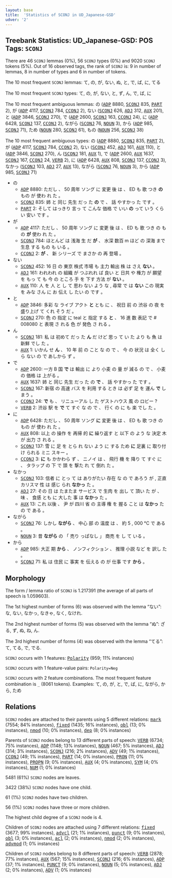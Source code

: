 ```yaml
---
layout: base
title:  'Statistics of SCONJ in UD_Japanese-GSD'
udver: '2'
---
```


## Treebank Statistics: UD_Japanese-GSD: POS Tags: `SCONJ`

There are 46 `SCONJ` lemmas (0%), 56 `SCONJ` types (0%) and 9020 `SCONJ` tokens (5%).
Out of 16 observed tags, the rank of `SCONJ` is: 9 in number of lemmas, 8 in number of types and 6 in number of tokens.

The 10 most frequent `SCONJ` lemmas: て, の, が, ない, ぬ, と, で, ば, に, てる

The 10 most frequent `SCONJ` types:  て, の, が, ない, と, ず, ん, で, ば, に

The 10 most frequent ambiguous lemmas: の (<tt><a href="ja_gsd-pos-ADP.html">ADP</a></tt> 8880, <tt><a href="ja_gsd-pos-SCONJ.html">SCONJ</a></tt> 835, <tt><a href="ja_gsd-pos-PART.html">PART</a></tt> 2), が (<tt><a href="ja_gsd-pos-ADP.html">ADP</a></tt> 4117, <tt><a href="ja_gsd-pos-SCONJ.html">SCONJ</a></tt> 784, <tt><a href="ja_gsd-pos-CCONJ.html">CCONJ</a></tt> 2), ない (<tt><a href="ja_gsd-pos-SCONJ.html">SCONJ</a></tt> 626, <tt><a href="ja_gsd-pos-ADJ.html">ADJ</a></tt> 312, <tt><a href="ja_gsd-pos-AUX.html">AUX</a></tt> 201), と (<tt><a href="ja_gsd-pos-ADP.html">ADP</a></tt> 3846, <tt><a href="ja_gsd-pos-SCONJ.html">SCONJ</a></tt> 270), で (<tt><a href="ja_gsd-pos-ADP.html">ADP</a></tt> 2600, <tt><a href="ja_gsd-pos-SCONJ.html">SCONJ</a></tt> 163, <tt><a href="ja_gsd-pos-CCONJ.html">CCONJ</a></tt> 24), に (<tt><a href="ja_gsd-pos-ADP.html">ADP</a></tt> 6428, <tt><a href="ja_gsd-pos-SCONJ.html">SCONJ</a></tt> 137, <tt><a href="ja_gsd-pos-CCONJ.html">CCONJ</a></tt> 2), ながら (<tt><a href="ja_gsd-pos-SCONJ.html">SCONJ</a></tt> 76, <tt><a href="ja_gsd-pos-NOUN.html">NOUN</a></tt> 3), から (<tt><a href="ja_gsd-pos-ADP.html">ADP</a></tt> 985, <tt><a href="ja_gsd-pos-SCONJ.html">SCONJ</a></tt> 71), ため (<tt><a href="ja_gsd-pos-NOUN.html">NOUN</a></tt> 280, <tt><a href="ja_gsd-pos-SCONJ.html">SCONJ</a></tt> 61), もの (<tt><a href="ja_gsd-pos-NOUN.html">NOUN</a></tt> 256, <tt><a href="ja_gsd-pos-SCONJ.html">SCONJ</a></tt> 38)

The 10 most frequent ambiguous types:  の (<tt><a href="ja_gsd-pos-ADP.html">ADP</a></tt> 8880, <tt><a href="ja_gsd-pos-SCONJ.html">SCONJ</a></tt> 835, <tt><a href="ja_gsd-pos-PART.html">PART</a></tt> 2), が (<tt><a href="ja_gsd-pos-ADP.html">ADP</a></tt> 4117, <tt><a href="ja_gsd-pos-SCONJ.html">SCONJ</a></tt> 784, <tt><a href="ja_gsd-pos-CCONJ.html">CCONJ</a></tt> 2), ない (<tt><a href="ja_gsd-pos-SCONJ.html">SCONJ</a></tt> 452, <tt><a href="ja_gsd-pos-ADJ.html">ADJ</a></tt> 161, <tt><a href="ja_gsd-pos-AUX.html">AUX</a></tt> 110), と (<tt><a href="ja_gsd-pos-ADP.html">ADP</a></tt> 3846, <tt><a href="ja_gsd-pos-SCONJ.html">SCONJ</a></tt> 270), ん (<tt><a href="ja_gsd-pos-SCONJ.html">SCONJ</a></tt> 181, <tt><a href="ja_gsd-pos-AUX.html">AUX</a></tt> 1), で (<tt><a href="ja_gsd-pos-ADP.html">ADP</a></tt> 2600, <tt><a href="ja_gsd-pos-AUX.html">AUX</a></tt> 1637, <tt><a href="ja_gsd-pos-SCONJ.html">SCONJ</a></tt> 167, <tt><a href="ja_gsd-pos-CCONJ.html">CCONJ</a></tt> 24, <tt><a href="ja_gsd-pos-VERB.html">VERB</a></tt> 2), に (<tt><a href="ja_gsd-pos-ADP.html">ADP</a></tt> 6428, <tt><a href="ja_gsd-pos-AUX.html">AUX</a></tt> 808, <tt><a href="ja_gsd-pos-SCONJ.html">SCONJ</a></tt> 137, <tt><a href="ja_gsd-pos-CCONJ.html">CCONJ</a></tt> 3), なかっ (<tt><a href="ja_gsd-pos-SCONJ.html">SCONJ</a></tt> 103, <tt><a href="ja_gsd-pos-ADJ.html">ADJ</a></tt> 27, <tt><a href="ja_gsd-pos-AUX.html">AUX</a></tt> 13), ながら (<tt><a href="ja_gsd-pos-SCONJ.html">SCONJ</a></tt> 76, <tt><a href="ja_gsd-pos-NOUN.html">NOUN</a></tt> 3), から (<tt><a href="ja_gsd-pos-ADP.html">ADP</a></tt> 985, <tt><a href="ja_gsd-pos-SCONJ.html">SCONJ</a></tt> 71)


* の
  * <tt><a href="ja_gsd-pos-ADP.html">ADP</a></tt> 8880: ただし 、 50 周年 ソング に 変更 後 は 、 ED も 歌 つき <b>の</b> もの が 使わ れ た 。
  * <tt><a href="ja_gsd-pos-SCONJ.html">SCONJ</a></tt> 835: 姉 と 同じ 先生 だっ た <b>の</b> で 、 話 やすかっ た です 。
  * <tt><a href="ja_gsd-pos-PART.html">PART</a></tt> 2: そして はっきり 言っ て こんな 価格 で いい <b>の</b> って いう くらい 安い です 。
* が
  * <tt><a href="ja_gsd-pos-ADP.html">ADP</a></tt> 4117: ただし 、 50 周年 ソング に 変更 後 は 、 ED も 歌 つき の もの <b>が</b> 使わ れ た 。
  * <tt><a href="ja_gsd-pos-SCONJ.html">SCONJ</a></tt> 784: ほとんど は 浅海 生 だ <b>が</b> 、 水深 数百 m ほど の 深海 まで 生息 する もの も いる 。
  * <tt><a href="ja_gsd-pos-CCONJ.html">CCONJ</a></tt> 2: <b>が</b> 、 新 シリーズ で まさか の 再 登場 。
* ない
  * <tt><a href="ja_gsd-pos-SCONJ.html">SCONJ</a></tt> 452: 16 日 の 東京 株式 市場 も 主力 輸出 株 は さえ <b>ない</b> 。
  * <tt><a href="ja_gsd-pos-ADJ.html">ADJ</a></tt> 161: われわれ の 組織 が つぶれれ ば 良い と 日共 や 権力 が 願望 を もっ て も 今 の ところ 手 を 下す 方法 が <b>ない</b> 。
  * <tt><a href="ja_gsd-pos-AUX.html">AUX</a></tt> 110: 人 を 人 と し て 思わ ない よう な , 尋常 で は <b>ない</b> この 現実 を みな さん に お 伝え し たい の です 。
* と
  * <tt><a href="ja_gsd-pos-ADP.html">ADP</a></tt> 3846: 多彩 な ライブ アクト <b>と</b> とも に 、 祝日 前 の 渋谷 の 夜 を 盛り上げ て くれ そう だ 。
  * <tt><a href="ja_gsd-pos-SCONJ.html">SCONJ</a></tt> 270: 色 の 指定 に teal と 指定 する <b>と</b> 、 16 進 数 表記 で # 008080 と 表現 さ れる 色 が 発色 さ れる 。
* ん
  * <tt><a href="ja_gsd-pos-SCONJ.html">SCONJ</a></tt> 181: 私 は 初めて だっ た <b>ん</b> だ けど 思っ て い た より も 魚 は 新鮮 でし た 。
  * <tt><a href="ja_gsd-pos-AUX.html">AUX</a></tt> 1: いかん せ <b>ん</b> 、 10 年 前 の こと な の で 、 今 の 状況 は 全く しら ない の で あしから ず 。
* で
  * <tt><a href="ja_gsd-pos-ADP.html">ADP</a></tt> 2600: 一方 B 国 <b>で</b> は 輸出 に より 小麦 の 量 が 減る の で 、 小麦 の 価格 は 上がる 。
  * <tt><a href="ja_gsd-pos-AUX.html">AUX</a></tt> 1637: 姉 と 同じ 先生 だっ た の <b>で</b> 、 話 やすかっ た です 。
  * <tt><a href="ja_gsd-pos-SCONJ.html">SCONJ</a></tt> 167: 新宿 の 高速 バス を 利用 する とき は 必ず 足 を 運ん <b>で</b> しまう 。
  * <tt><a href="ja_gsd-pos-CCONJ.html">CCONJ</a></tt> 24: <b>で</b> も 、 リニューアル し た ゲストハウス 風 の ロビー ?
  * <tt><a href="ja_gsd-pos-VERB.html">VERB</a></tt> 2: 渋谷 駅 を <b>で</b> て すぐ な の で 、 行く の に も 楽 でし た 。
* に
  * <tt><a href="ja_gsd-pos-ADP.html">ADP</a></tt> 6428: ただし 、 50 周年 ソング <b>に</b> 変更 後 は 、 ED も 歌 つき の もの が 使わ れ た 。
  * <tt><a href="ja_gsd-pos-AUX.html">AUX</a></tt> 808: 以上 の 操作 を 再帰 的 <b>に</b> 繰り返す と 以下 の よう な 決定 木 が 出力 さ れる 。
  * <tt><a href="ja_gsd-pos-SCONJ.html">SCONJ</a></tt> 137: 雪 に 足 を とら れ ない よう に する ため <b>に</b> 足裏 に 取り付け られる ミニ スキー 。
  * <tt><a href="ja_gsd-pos-CCONJ.html">CCONJ</a></tt> 3: <b>に</b> も かかわら ず 、 ニノイ は 、 飛行 機 を 降り て すぐ に 、 タラップ の 下 で 頭 を 撃た れ て 倒れ た 。
* なかっ
  * <tt><a href="ja_gsd-pos-SCONJ.html">SCONJ</a></tt> 103: 信者 に とっ て は ありがたい 存在 な の で あろう が , 正直 カリスマ 性 は 感じ られ <b>なかっ</b> た 。
  * <tt><a href="ja_gsd-pos-ADJ.html">ADJ</a></tt> 27: その 日 は たまたま サービス で 生肉 を 出し て 頂い た が 、 味 、 食感 とも に 大した 事 は <b>なかっ</b> た 。
  * <tt><a href="ja_gsd-pos-AUX.html">AUX</a></tt> 13: これ 以後 、 尹 が 四川 省 の 主導 権 を 握る こと は <b>なかっ</b> た の で ある 。
* ながら
  * <tt><a href="ja_gsd-pos-SCONJ.html">SCONJ</a></tt> 76: しかし <b>ながら</b> 、 中心 部 の 温度 は 、 約 5 , 000 °C で ある 。
  * <tt><a href="ja_gsd-pos-NOUN.html">NOUN</a></tt> 3: 昔 <b>ながら</b> の 「 売り っぱなし 」 商売 を し て いる 。
* から
  * <tt><a href="ja_gsd-pos-ADP.html">ADP</a></tt> 985: 大正 期 <b>から</b> 、 ノンフィクション 、 推理 小説 など を 訳し た 。
  * <tt><a href="ja_gsd-pos-SCONJ.html">SCONJ</a></tt> 71: 私 は 住民 に 事実 を 伝える の が 仕事 です <b>から</b> 。

## Morphology

The form / lemma ratio of `SCONJ` is 1.217391 (the average of all parts of speech is 1.059603).

The 1st highest number of forms (6) was observed with the lemma “ない”: な, ない, なかっ, なきゃ, なく, なけれ.

The 2nd highest number of forms (5) was observed with the lemma “ぬ”: ざる, ず, ぬ, ね, ん.

The 3rd highest number of forms (4) was observed with the lemma “てる”: て, てる, で, でる.

`SCONJ` occurs with 1 features: <tt><a href="ja_gsd-feat-Polarity.html">Polarity</a></tt> (959; 11% instances)

`SCONJ` occurs with 1 feature-value pairs: `Polarity=Neg`

`SCONJ` occurs with 2 feature combinations.
The most frequent feature combination is `_` (8061 tokens).
Examples: て, の, が, と, で, ば, に, ながら, から, ため


## Relations

`SCONJ` nodes are attached to their parents using 5 different relations: <tt><a href="ja_gsd-dep-mark.html">mark</a></tt> (7554; 84% instances), <tt><a href="ja_gsd-dep-fixed.html">fixed</a></tt> (1435; 16% instances), <tt><a href="ja_gsd-dep-obl.html">obl</a></tt> (13; 0% instances), <tt><a href="ja_gsd-dep-nmod.html">nmod</a></tt> (10; 0% instances), <tt><a href="ja_gsd-dep-dep.html">dep</a></tt> (8; 0% instances)

Parents of `SCONJ` nodes belong to 13 different parts of speech: <tt><a href="ja_gsd-pos-VERB.html">VERB</a></tt> (6734; 75% instances), <tt><a href="ja_gsd-pos-ADP.html">ADP</a></tt> (1148; 13% instances), <tt><a href="ja_gsd-pos-NOUN.html">NOUN</a></tt> (467; 5% instances), <tt><a href="ja_gsd-pos-ADJ.html">ADJ</a></tt> (314; 3% instances), <tt><a href="ja_gsd-pos-SCONJ.html">SCONJ</a></tt> (216; 2% instances), <tt><a href="ja_gsd-pos-ADV.html">ADV</a></tt> (49; 1% instances), <tt><a href="ja_gsd-pos-CCONJ.html">CCONJ</a></tt> (49; 1% instances), <tt><a href="ja_gsd-pos-PART.html">PART</a></tt> (14; 0% instances), <tt><a href="ja_gsd-pos-PRON.html">PRON</a></tt> (11; 0% instances), <tt><a href="ja_gsd-pos-PROPN.html">PROPN</a></tt> (9; 0% instances), <tt><a href="ja_gsd-pos-AUX.html">AUX</a></tt> (4; 0% instances), <tt><a href="ja_gsd-pos-SYM.html">SYM</a></tt> (4; 0% instances), <tt><a href="ja_gsd-pos-NUM.html">NUM</a></tt> (1; 0% instances)

5481 (61%) `SCONJ` nodes are leaves.

3422 (38%) `SCONJ` nodes have one child.

61 (1%) `SCONJ` nodes have two children.

56 (1%) `SCONJ` nodes have three or more children.

The highest child degree of a `SCONJ` node is 4.

Children of `SCONJ` nodes are attached using 7 different relations: <tt><a href="ja_gsd-dep-fixed.html">fixed</a></tt> (3677; 99% instances), <tt><a href="ja_gsd-dep-advcl.html">advcl</a></tt> (21; 1% instances), <tt><a href="ja_gsd-dep-punct.html">punct</a></tt> (9; 0% instances), <tt><a href="ja_gsd-dep-obl.html">obl</a></tt> (3; 0% instances), <tt><a href="ja_gsd-dep-acl.html">acl</a></tt> (2; 0% instances), <tt><a href="ja_gsd-dep-nmod.html">nmod</a></tt> (2; 0% instances), <tt><a href="ja_gsd-dep-advmod.html">advmod</a></tt> (1; 0% instances)

Children of `SCONJ` nodes belong to 8 different parts of speech: <tt><a href="ja_gsd-pos-VERB.html">VERB</a></tt> (2878; 77% instances), <tt><a href="ja_gsd-pos-AUX.html">AUX</a></tt> (567; 15% instances), <tt><a href="ja_gsd-pos-SCONJ.html">SCONJ</a></tt> (216; 6% instances), <tt><a href="ja_gsd-pos-ADP.html">ADP</a></tt> (37; 1% instances), <tt><a href="ja_gsd-pos-PUNCT.html">PUNCT</a></tt> (9; 0% instances), <tt><a href="ja_gsd-pos-NOUN.html">NOUN</a></tt> (5; 0% instances), <tt><a href="ja_gsd-pos-ADJ.html">ADJ</a></tt> (2; 0% instances), <tt><a href="ja_gsd-pos-ADV.html">ADV</a></tt> (1; 0% instances)

